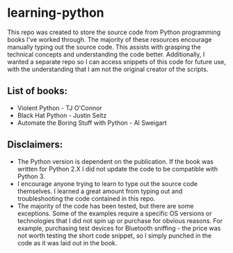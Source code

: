 # learning-python

This repo was created to store the source code from Python programming books I've worked through. The majority of these resources encourage manually typing out the source code. This assists with grasping the technical concepts and understanding the code better. Additionally, I wanted a separate repo so I can access snippets of this code for future use, with the understanding that I am not the original creator of the scripts.
 
## List of books:
* Violent Python - TJ O'Connor
* Black Hat Python - Justin Seitz
* Automate the Boring Stuff with Python - Al Sweigart

## Disclaimers:
* The Python version is dependent on the publication. If the book was written for Python 2.X I did not update the code to be compatible with Python 3.
* I encourage anyone trying to learn to type out the source code themselves. I learned a great amount from typing out and troubleshooting the code contained in this repo.
* The majority of the code has been tested, but there are some exceptions. Some of the examples require a specific OS versions or technologies that I did not spin up or purchase for obvious reasons. For example, purchasing test devices for Bluetooth sniffing - the price was not worth testing the short code snippet, so I simply punched in the code as it was laid out in the book.
